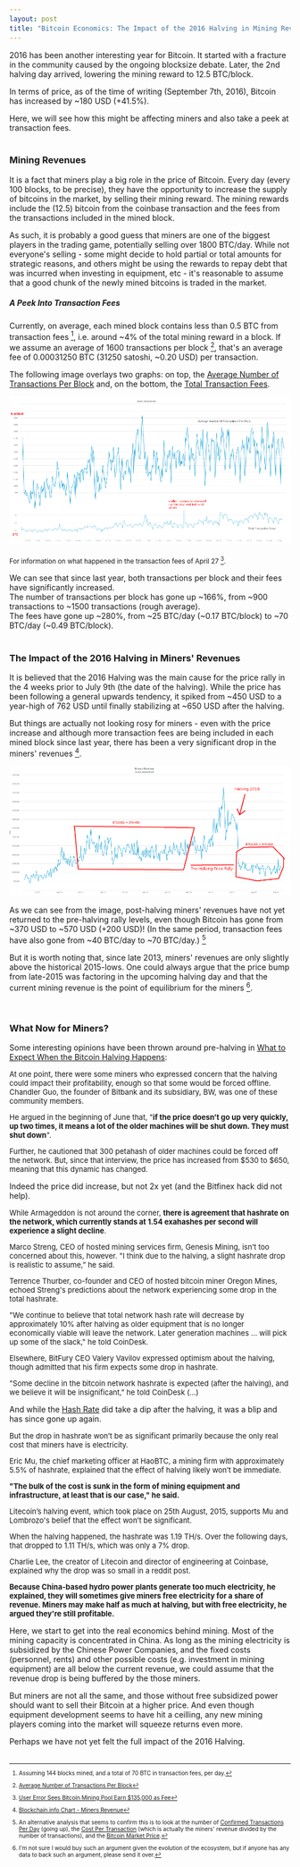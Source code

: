 ```yaml
---
layout: post
title: "Bitcoin Economics: The Impact of the 2016 Halving in Mining Revenue and Price"
---
```


<style>
.blockquote {
  font-size: 13px;
}
.blockquote p {
  margin-bottom: 0.35rem;
}
.footnotes {
  font-size: 10px;
}
</style>

2016 has been another interesting year for Bitcoin.
It started with a fracture in the community caused by the ongoing blocksize debate.
Later, the 2nd halving day arrived, lowering the mining reward to 12.5 BTC/block.

In terms of price, as of the time of writing (September 7th, 2016), Bitcoin has increased by ~180 USD (+41.5%).

Here, we will see how this might be affecting miners and also take a peek at transaction fees.<br /><br />



### Mining Revenues

It is a fact that miners play a big role in the price of Bitcoin.
Every day (every 100 blocks, to be precise), they have the opportunity to increase the supply of bitcoins in the market, by selling their mining reward.
The mining rewards include the (12.5) bitcoin from the coinbase transaction and the fees from the transactions included in the mined block.

As such, it is probably a good guess that miners are one of the biggest players in the trading game, potentially selling over 1800 BTC/day.
While not everyone's selling - some might decide to hold partial or total amounts for strategic reasons, and others might be using the rewards to repay debt that was incurred when investing in equipment, etc - it's reasonable to assume that a good chunk of the newly mined bitcoins is traded in the market.


##### A Peek Into Transaction Fees

Currently, on average, each mined block contains less than 0.5 BTC from transaction fees [^1], i.e. around ~4% of the total mining reward in a block.
If we assume an average of 1600 transactions per block [^2], that's an average fee of 0.00031250 BTC (31250 satoshi, ~0.20 USD) per transaction.

[^1]: Assuming 144 blocks mined, and a total of 70 BTC in transaction fees, per day.

[^2]: [Average Number of Transactions Per Block](https://blockchain.info/charts/n-transactions-per-block?timespan=1year)

The following image overlays two graphs: on top, the [Average Number of Transactions Per Block](https://blockchain.info/charts/n-transactions-per-block?timespan=1year) and, on the bottom, the [Total Transaction Fees](https://blockchain.info/charts/transaction-fees?timespan=1year).

![](/resources/2016-09-07-txs-per-block-and-fees.png)

<sub>For information on what happened in the transaction fees of April 27 [^3].</sub>

[^3]: [User Error Sees Bitcoin Mining Pool Earn $135,000 as Fee](https://www.cryptocoinsnews.com/user-error-sees-bitcoin-mining-pool-earn-135000-fee/)

We can see that since last year, both transactions per block and their fees have significantly increased.<br/>
The number of transactions per block has gone up ~166%, from ~900 transactions to ~1500 transactions (rough average).<br/>
The fees have gone up ~280%, from ~25 BTC/day (~0.17 BTC/block) to ~70 BTC/day (~0.49 BTC/block).<br/><br/>



### The Impact of the 2016 Halving in Miners' Revenues

It is believed that the 2016 Halving was the main cause for the price rally in the 4 weeks prior to July 9th (the date of the halving).
While the price has been following a general upwards tendency, it spiked from ~450 USD to a year-high of 762 USD until finally stabilizing at ~650 USD after the halving.

But things are actually not looking rosy for miners - even with the price increase and although more transaction fees are being included in each mined block since last year, there has been a very significant drop in the miners' revenues [^4].

[^4]: [Blockchain.info Chart - Miners Revenue](https://blockchain.info/charts/miners-revenue?timespan=1year)

![Annotated Miners' Revenues](/resources/2016-09-07-miners-revenue.png)

As we can see from the image, post-halving miners' revenues have not yet returned to the pre-halving rally levels, even though Bitcoin has gone from ~370 USD to ~570 USD (+200 USD)!
(In the same period, transaction fees have also gone from ~40 BTC/day to ~70 BTC/day.) [^5]

[^5]: An alternative analysis that seems to confirm this is to look at the number of [Confirmed Transactions Per Day](https://blockchain.info/charts/n-transactions?timespan=1year) (going up), the [Cost Per Transaction](https://blockchain.info/charts/cost-per-transaction) (which is actually the miners' revenue divided by the number of transactions), and the [Bitcoin Market Price](https://blockchain.info/charts/market-price?timespan=1year).

But it is worth noting that, since late 2013, miners' revenues are only slightly above the historical 2015-lows.
One could always argue that the price bump from late-2015 was factoring in the upcoming halving day and that the current mining revenue is the point of equilibrium for the miners [^6].

[^6]: I'm not sure I would buy such an argument given the evolution of the ecosystem, but if anyone has any data to back such an argument, please send it over.
<br/>



### What Now for Miners?

Some interesting opinions have been thrown around pre-halving in [What to Expect When the Bitcoin Halving Happens](http://www.coindesk.com/bitcoin-halving-2016-what-to-expect-traders-miners/):

<div class="blockquote">
<p>At one point, there were some miners who expressed concern that the halving could impact their profitability, enough so that some would be forced offline. Chandler Guo, the founder of Bitbank and its subsidiary, BW, was one of these community members.</p>
<p>He argued in the beginning of June that, "<b>if the price doesn’t go up very quickly, up two times, it means a lot of the older machines will be shut down. They must shut down</b>".</p>
<p>Further, he cautioned that 300 petahash of older machines could be forced off the network. But, since that interview, the price has increased from $530 to $650, meaning that this dynamic has changed.</p>
</div>

Indeed the price did increase, but not 2x yet (and the Bitfinex hack did not help).

<div class="blockquote">
<p>While Armageddon is not around the corner, <b>there is agreement that hashrate on the network, which currently stands at 1.54 exahashes per second will experience a slight decline</b>.</p>
<p>Marco Streng, CEO of hosted mining services firm, Genesis Mining, isn’t too concerned about this, however. "I think due to the halving, a slight hashrate drop is realistic to assume,” he said.</p>
<p>Terrence Thurber, co-founder and CEO of hosted bitcoin miner Oregon Mines, echoed Streng's predictions about the network experiencing some drop in the total hashrate.</p>
<p>"We continue to believe that total network hash rate will decrease by approximately 10% after halving as older equipment that is no longer economically viable will leave the network. Later generation machines ... will pick up some of the slack," he told CoinDesk.</p>
<p>Elsewhere, BitFury CEO Valery Vavilov expressed optimism about the halving, though admitted that his firm expects some drop in hashrate.</p>
<p>"Some decline in the bitcoin network hashrate is expected (after the halving), and we believe it will be insignificant," he told CoinDesk (...)</p>
</div>

And while the [Hash Rate](https://blockchain.info/charts/hash-rate?timespan=180days) did take a dip after the halving, it was a blip and has since gone up again.

<div class="blockquote">
<p>But the drop in hashrate won’t be as significant primarily because the only real cost that miners have is electricity.</p>
<p>Eric Mu, the chief marketing officer at HaoBTC, a mining firm with approximately 5.5% of hashrate, explained that the effect of halving likely won’t be immediate.</p>
<p><b>"The bulk of the cost is sunk in the form of mining equipment and infrastructure, at least that is our case," he said.</b></p>
<p>Litecoin’s halving event, which took place on 25th August, 2015, supports Mu and Lombrozo's belief that the effect won’t be significant.</p>
<p>When the halving happened, the hashrate was 1.19 TH/s. Over the following days, that dropped to 1.11 TH/s, which was only a 7% drop.</p>
<p>Charlie Lee, the creator of Litecoin and director of engineering at Coinbase, explained why the drop was so small in a reddit post.</p>
<p><b>Because China-based hydro power plants generate too much electricity, he explained, they will sometimes give miners free electricity for a share of revenue. Miners may make half as much at halving, but with free electricity, he argued they're still profitable.</b></p>
</div>

Here, we start to get into the real economics behind mining.
Most of the mining capacity is concentrated in China.
As long as the mining electricity is subsidized by the Chinese Power Companies, and the fixed costs (personnel, rents) and other possible costs (e.g. investment in mining equipment) are all below the current revenue, we could assume that the revenue drop is being buffered by the those miners.

But miners are not all the same, and those without free subsidized power should want to sell their Bitcoin at a higher price.
And even though equipment development seems to have hit a ceilling, any new mining players coming into the market will squeeze returns even more.

Perhaps we have not yet felt the full impact of the 2016 Halving.<br/><br/>


